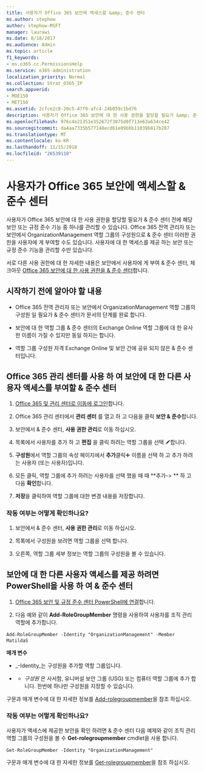 ```yaml
---
title: 사용자가 Office 365 보안에 액세스할 &amp; 준수 센터
ms.author: stephow
author: stephow-MSFT
manager: laurawi
ms.date: 8/18/2017
ms.audience: Admin
ms.topic: article
f1_keywords:
- ms.o365.cc.PermissionsHelp
ms.service: o365-administration
localization_priority: Normal
ms.collection: Strat_O365_IP
search.appverid:
- MOE150
- MET150
ms.assetid: 2cfce2c8-20c5-47f9-afc4-24b059c1bd76
description: 사용자가 Office 365 보안에 대 한 사용 권한을 할당할 필요가 &amp; 준수 센터 전에 해당 보안 또는 규정 준수 기능 중 하나를 관리할 수 있습니다.
ms.openlocfilehash: 976c4e21351e352672f3075d0f713e63a634ce42
ms.sourcegitcommit: da4aa7335b577148ecd61e09bbb11039b817b287
ms.translationtype: MT
ms.contentlocale: ko-KR
ms.lasthandoff: 11/15/2018
ms.locfileid: "26539110"
---
```

# <a name="give-users-access-to-the-office-365-security-amp-compliance-center"></a>사용자가 Office 365 보안에 액세스할 &amp; 준수 센터

사용자가 Office 365 보안에 대 한 사용 권한을 할당할 필요가 &amp; 준수 센터 전에 해당 보안 또는 규정 준수 기능 중 하나를 관리할 수 있습니다. Office 365 전역 관리자 또는 보안에서 OrganizationManagement 역할 그룹의 구성원으로 &amp; 준수 센터 이러한 권한을 사용자에 게 부여할 수도 있습니다. 사용자에 대 한 액세스를 제공 하는 보안 또는 규정 준수 기능을 관리할 수만 있습니다. 
  
서로 다른 사용 권한에 대 한 자세한 내용은 보안에서 사용자에 게 부여 &amp; 준수 센터, 체크아웃 [Office 365 보안에 대 한 사용 권한을 &amp; 준수 센터](permissions-in-the-security-and-compliance-center.md)합니다.
  
## <a name="what-do-you-need-to-know-before-you-begin"></a>시작하기 전에 알아야 할 내용

- Office 365 전역 관리자 또는 보안에서 OrganizationManagement 역할 그룹의 구성원 일 필요가 &amp; 준수 센터가 문서의 단계를 완료 합니다.
    
- 보안에 대 한 역할 그룹 &amp; 준수 센터의 Exchange Online 역할 그룹에 대 한 유사한 이름이 가질 수 있지만 동일 하지는 합니다. 
    
- 역할 그룹 구성원 자격 Exchange Online 및 보안 간에 공유 되지 않은 &amp; 준수 센터입니다.
    
## <a name="use-the-office-365-admin-center-to-give-another-user-access-to-the-security-amp-compliance-center"></a>Office 365 관리 센터를 사용 하 여 보안에 대 한 다른 사용자 액세스를 부여할 &amp; 준수 센터

1. [Office 365 및 관리 센터로 이동에 로그인](https://go.microsoft.com/fwlink/p/?LinkId=525275)합니다.
    
2. Office 365 관리 센터에서 **관리 센터** 를 열고 하 고 다음을 클릭 **보안 &amp; 준수**합니다. 
    
3. 보안에서 &amp; 준수 센터, **사용 권한 관리**로 이동 하십시오.
    
4. 목록에서 사용자를 추가 하 고 **편집** 을 클릭 하려는 역할 그룹을 선택 ![편집 아이콘](media/O365_MDM_CreatePolicy_EditIcon.gif)합니다.
    
5. **구성원**에서 역할 그룹의 속성 페이지에서 **추가**클릭![아이콘 추가](media/ITPro-EAC-AddIcon.gif) 이름을 선택 하 고 추가 하려는 사용자 (또는 사용자)입니다. 
    
6. 모든 클릭, 역할 그룹에 추가 하려는 사용자를 선택 했을 때 때 **추가-\> ** 하 고 다음 **확인**합니다.
    
7. **저장**을 클릭하여 역할 그룹에 대한 변경 내용을 저장합니다. 
    
### <a name="how-do-you-know-this-worked"></a>작동 여부는 어떻게 확인하나요?

1. 보안에서 &amp; 준수 센터, **사용 권한 관리**로 이동 하십시오.
    
2. 목록에서 구성원을 보려면 역할 그룹을 선택 합니다.
    
3. 오른쪽, 역할 그룹 세부 정보는 역할 그룹의 구성원을 볼 수 있습니다.
    
## <a name="use-powershell-to-give-another-user-access-to-the-security-amp-compliance-center"></a>보안에 대 한 다른 사용자 액세스를 제공 하려면 PowerShell을 사용 하 여 &amp; 준수 센터

1. [Office 365 보안 및 규정 준수 센터 PowerShell에 연결](https://docs.microsoft.com/en-us/powershell/exchange/office-365-scc/connect-to-scc-powershell/connect-to-scc-powershell?view=exchange-ps)합니다.
    
2. 다음 예와 같이 **Add-RoleGroupMember** 명령을 사용하여 사용자를 조직 관리 역할에 추가합니다. 
    
  ```
  Add-RoleGroupMember -Identity "OrganizationManagement" -Member MatildaS
  
  ```

 **매개 변수**
  
-  _-Identity_는 구성원을 추가할 역할 그룹입니다. 
    
- - _구성원_ 은 사서함, 유니버설 보안 그룹 (USG) 또는 컴퓨터 역할 그룹에 추가 합니다. 한번에 하나만 구성원을 지정할 수 있습니다. 
    
구문과 매개 변수에 대 한 자세한 정보를 [Add-rolegroupmember](https://go.microsoft.com/fwlink/p/?LinkId=510859)을 참조 하십시오.
  
### <a name="how-do-you-know-this-worked"></a>작동 여부는 어떻게 확인하나요?

사용자가 액세스에 제공한 보안을 확인 하려면 &amp; 준수 센터 다음 예제와 같이 조직 관리 역할 그룹의 구성원을 볼 수 **Get-rolegroupmember** cmdlet을 사용 합니다. 
  
```
Get-RoleGroupMember -Identity "OrganizationManagement"

```

구문과 매개 변수에 대 한 자세한 정보를 [Get-rolegroupmember](https://go.microsoft.com/fwlink/p/?LinkId=510860)을 참조 하십시오.
  

